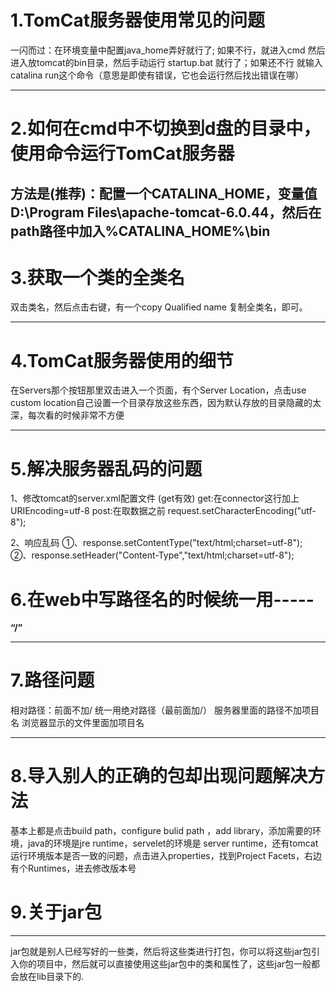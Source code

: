 # **1.TomCat服务器使用常见的问题** #
一闪而过：在环境变量中配置java_home弄好就行了;
如果不行，就进入cmd 然后进入放tomcat的bin目录，然后手动运行
startup.bat 就行了；如果还不行 就输入 catalina run这个命令（意思是即使有错误，它也会运行然后找出错误在哪）

----------

# 2.如何在cmd中不切换到d盘的目录中，使用命令运行TomCat服务器 #

方法是(推荐)：配置一个CATALINA_HOME，变量值D:\Program Files\apache-tomcat-6.0.44，然后在path路径中加入%CATALINA_HOME%\bin
----------
# 3.获取一个类的全类名 #

双击类名，然后点击右键，有一个copy Qualified name 复制全类名，即可。

----------
# 4.TomCat服务器使用的细节 #
在Servers那个按钮那里双击进入一个页面，有个Server Location，点击use custom location自己设置一个目录存放这些东西，因为默认存放的目录隐藏的太深，每次看的时候非常不方便


----------
# 5.解决服务器乱码的问题 #
1、修改tomcat的server.xml配置文件   (get有效)
		get:在connector这行加上URIEncoding=utf-8
		post:在取数据之前   request.setCharacterEncoding("utf-8");

2、响应乱码
		①、response.setContentType("text/html;charset=utf-8");
		②、response.setHeader("Content-Type","text/html;charset=utf-8");
#
# 6.在web中写路径名的时候统一用----- 
**“/”**

----------

# 7.路径问题 # 
相对路径：前面不加/
统一用绝对路径（最前面加/）
服务器里面的路径不加项目名
浏览器显示的文件里面加项目名

----------

# 8.导入别人的正确的包却出现问题解决方法 #
 
基本上都是点击build path，configure bulid path ，add library，添加需要的环境，java的环境是jre runtime，servelet的环境是 server runtime，还有tomcat运行环境版本是否一致的问题，点击进入properties，找到Project Facets，右边有个Runtimes，进去修改版本号

# 9.关于jar包 #

----------

jar包就是别人已经写好的一些类，然后将这些类进行打包，你可以将这些jar包引入你的项目中，然后就可以直接使用这些jar包中的类和属性了，这些jar包一般都会放在lib目录下的.